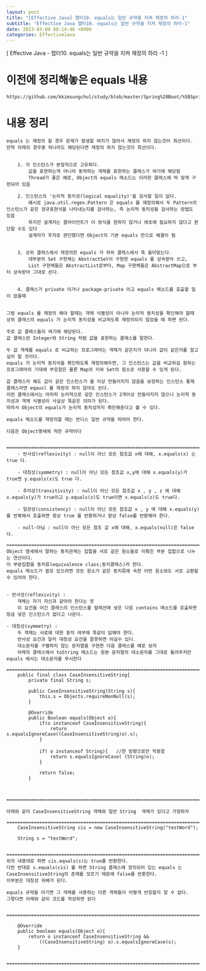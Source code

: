 ```yaml
---
layout: post
title: "[Effective Java] 챕터10. equals는 일반 규약을 지켜 재정의 하라-1"
subtitle: "Effective Java 챕터10. equals는 일반 규약을 지켜 재정의 하라-1"
date: 2023-03-09 08:14:46 +0900
categories: EffectiveJava
---
```

[ Effective Java - 챕터10. equals는 일반 규약을 지켜 재정의 하라 -1 ]


# 이전에 정리해놓은 equals 내용
	https://github.com/kkimsungchul/study/blob/master/Spring%20Boot/%5BSpring%20Boot%5D%20equals%20%EC%82%AC%EC%9A%A9%EB%B2%95%20%EB%B0%8F%20%EC%83%9D%EA%B0%81.txt


# 내용 정리
	equals 는 재정의 할 경우 문제가 발생할 여지가 많아서 재정의 하지 않는것이 최선이다.
	만약 아래의 경우중 하나라도 해당된다면 재정의 하지 않는것이 최선이다.


		1. 각 인스턴스가 본질적으로 고유하다.
			값을 표현하는게 아니라 동작하는 개체를 표현하는 클래스가 여기에 해당됨
			Thread가 좋은 예로, Object의 equals 메소드는 이러한 클래스에 딱 맞게 구현되어 있음
		
		2. 인스턴스의 '논리적 동치성(logical equality)'을 검사할 일이 없다.
			예시로 java.util.regex.Pattern 은 equals 를 재정의해서 두 Pattern의 인스턴스가 같은 정규표현식을 나타내는지를 검사하는, 즉 논리적 동치성을 검사하는 방법도 있음
			하지만 설계자는 클라이언트가 이 방식을 원하지 않거나 애초에 필요하지 않다고 판단할 수도 있다
			설계자가 후자로 판단했다면 Object의 기본 equals 만으로 해결이 됨

		
		3. 상위 클래스에서 재정의한 equals 가 하위 클래스에서 똑 들어맞는다.
			대부분의 Set 구현체는 AbstractSet이 구현한 equals 를 상속받아 쓰고,
			List 구현체들은 AbstractList로부터, Map 구현체들은 AbstractMap으로 부터 상속받아 그대로 쓴다.


		4. 클래스가 private 이거나 package-private 이고 equals 메소드를 호출할 일이 없을때


	그럼 equals 를 재정의 해야 할때는 객체 식별성이 아니라 논리적 동치성을 확인해야 할때 상위 클래스의 equals 가 논리적 동치성을 비교하도록 재정의되지 않았을 때 하면 된다.

	주로 값 클래스들이 여기에 해당된다.
	값 클래스란 Integer와 String 처럼 값을 표현하는 클래스를 말한다.

	두 값 객체를 equals 로 비교하는 프로그래머는 객체가 같은지가 아니라 값이 같은지를 알고 싶어 할 것이다.
	equals 가 논리적 동치석을 확인하도록 재정의해두면, 그 인스턴스는 값을 비교하길 원하는 프로그래머의 기대에 부응함은 물론 Map의 키와 Set의 원소로 사용할 수 있게 된다.

	값 클래스라 해도 값이 같은 인스턴스가 둘 이상 만들어지지 않음을 보장하는 인스턴스 통제 클래스라면 eqausl 를 재정의 하지 않아도 된다.
	이런 클래스에서는 어차피 논리적으로 같은 인스턴스가 2개이상 만들어지지 않으니 논리적 동치성과 객체 식별성이 사실상 똑같은 의미가 된다.
	따라서 Object의 equals가 논리적 동치성까지 확인해준다고 볼 수 있다.

	equals 메소드를 재정의할 때는 반디스 일반 규약을 따라야 한다.

	다음은 Object명세에 적힌 규약이다

		=================================================================================================================
		- 반사성(reflexivity) : null이 아닌 모든 참조값 x에 대해, x.equals(x) 는 true 다.
		
		- 대칭성(symmetry) : null이 아닌 모든 참조값 x,y에 대해 x.equals(y)가 true면 y.equals(x)도 true 다.

		- 추이성(transitivity) : null이 아닌 모든 참조값 x , y , z 에 대해 x.equals(y)가 true이고 y.equals(z)도 true이면 x.equals(z)도 true다.

		- 일관성(consistency) : null이 아닌 모든 참조값 x , y 에 대해 x.equals(y)를 반복해서 호출하면 항상 true 를 반환하거나 항상 false를 반환해야 한다.

		- null-아님 : null이 아닌 모든 참조 값 x에 대해, x.equals(null)은 false 다.
		=================================================================================================================
	Object 명세에서 말하는 동치관계는 집합을 서로 같은 원소들로 이뤄진 부분 집합으로 나누는 연산이다.
	이 부분집합을 동치류(equivalence class;동치클래스)라 한다.
	equals 메소드가 쓸모 있으려면 모든 원소가 같은 동치류에 속한 어떤 원소와도 서로 교환할 수 있어야 한다.
	

	- 반사성(reflexivity) :
		객체는 자기 자신과 같아야 한다는 뜻
		이 요건을 어긴 클래스의 인스턴스를 컬레션에 넣은 다음 contains 메소드를 호출하면 방금 넣은 인스턴스가 없다고 나온다.

	- 대칭성(symmetry) : 
		두 객체는 서로에 대한 동치 여부에 똑같이 답해야 한다.
		반사성 요건과 달리 대칭성 요건을 잘못하면 어길수 있다.
		대소문자를 구별하지 않는 문자열을 구현한 다음 클래스를 예로 보자
		아래의 클래스에서 toString 메소드는 원본 문자열의 대소문자를 그대로 돌려주지만 equals 에서는 대소문자를 무시한다
		=================================================================================================================
		public final class CaseInsensitiveString{
			private final String s;

			public CaseInsensitiveString(String s){
				this.s = Objects.requireNonNull(s);
			}

			@Override
			public Boolean equals(Object o){
				if(o instanceof CaseInsensitiveString){
					return s.equalsIgnoreCase((CaseInsensitiveString)o).s);
				}
				
				if( o instanceof String){	//한 방향으로만 작동함
					return s.equalsIgnoreCase( (String)o);
				}

				return false;
			}


		=================================================================================================================

	아래와 같이 CaseInsensitiveString 객체와 일반 String  객체가 있다고 가정하자
		=================================================================================================================
		CaseInsensitiveString cis = new CaseInsensitiveString("testWord");

		String s = "testWord";

		=================================================================================================================
	위의 내용대로 하면 cis.equals(s)는 true를 반환한다.
	다만 반대로 s.equals(cis) 를 하면 String 클래스에 정의되어 있는 equals 는 CaseInsensitiveString의 존재를 모르기 때문에 false를 반환한다.
	이부분은 대칭성 위배가 된다.

	equals 규약을 어기면 그 객체를 사용하는 다른 객체들이 어떻게 반응할지 알 수 없다.
	그렇다면 아래와 같이 코드를 작성하면 된다

		=================================================================================================================

		@Override
		public boolean equals(Object o){
			return o instanceof CaseInsensitiveString && 
				((CaseInsensitiveString) o).s.equalsIgnoreCase(s);
		}

		=================================================================================================================
